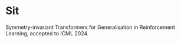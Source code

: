 # Sit
 Symmetry-invariant Transformers for Generalisation in Reinforcement Learning, accepted to ICML 2024.  
